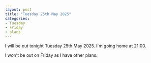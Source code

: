 ```yaml
---
layout: post
title: "Tuesday 25th May 2025"
categories:
- Tuesday
- Friday
- plans 
---
```


I will be out tonight Tuesday 25th May 2025. I'm going home at 21:00.

I won't be out on Friday as I have other plans.
